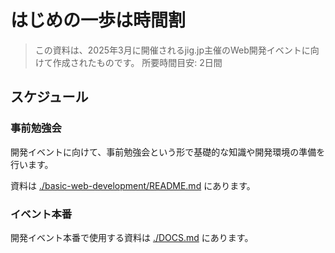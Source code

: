 # はじめの一歩は時間割

> この資料は、2025年3月に開催されるjig.jp主催のWeb開発イベントに向けて作成されたものです。
> 所要時間目安: 2日間

## スケジュール

### 事前勉強会

開発イベントに向けて、事前勉強会という形で基礎的な知識や開発環境の準備を行います。

資料は [./basic-web-development/README.md](basic-web-development/README.md) にあります。

### イベント本番

開発イベント本番で使用する資料は [./DOCS.md](DOCS.md) にあります。
